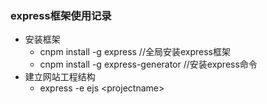 ### express框架使用记录

* 安装框架
    - cnpm install -g express //全局安装express框架
    - cnpm install -g express-generator //安装express命令
* 建立网站工程结构
    - express -e ejs \<projectname\>

